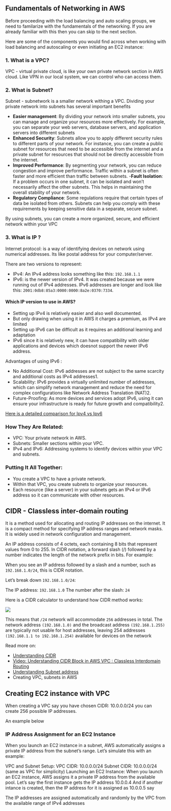 ## Fundamentals of Networking in AWS

Before proceeding with the load balancing and auto scaling groups, we need to familarize with the fundamentals of the networking. If you are already familiar with this then you can skip to the next section.

Here are some of the components you would find across when working with load balancing and autoscaling or even initiating an EC2 instance:

### 1. What is a VPC?

VPC - virtual private cloud, is like your own private network section in AWS cloud. Like VPN in our local system, we can control who can access them.

### 2. What is Subnet?

Subnet - subnetwork is a smaller network withing a VPC.
Dividing your private network into subnets has several important benefits

- **Easier management**: By dividing your network into smaller subnets, you can manage and organize your resources more effectively. For example, you can separate your web servers, database servers, and application servers into different subnets
- **Enhanced Security**: Subnets allow you to apply different security rules to different parts of your network. For instance, you can create a public subnet for resources that need to be accessible from the internet and a private subnet for resources that should not be directly accessible from the internet.
- **Improved Performance**: By segmenting your network, you can reduce congestion and improve performance. Traffic within a subnet is often faster and more efficient than traffic between subnets. -**Fault Isolation**: If a problem occurs in one subnet, it can be isolated and won’t necessarily affect the other subnets. This helps in maintaining the overall stability of your network.
- **Regulatory Compliance**: Some regulations require that certain types of data be isolated from others. Subnets can help you comply with these requirements by keeping sensitive data in a separate, secure subnet.

By using subnets, you can create a more organized, secure, and efficient network within your VPC

### 3. What is IP ?

Internet protocol: is a way of identifying devices on network using numerical addresses. Its like postal address for your computer/server.

There are two versions to represent:

- IPv4: An IPv4 address looks something like this: `192.168.1.1`
- IPv6: is the newer version of IPv4. It was created because we were running out of IPv4 addresses. IPv6 addresses are longer and look like this: `2001:0db8:85a3:0000:0000:8a2e:0370:7334`.

#### Which IP version to use in AWS?

- Setting up IPv4 is relatively easier and also well documented.
- But only drawing when using it in AWS it charges a premium, as IPv4 are limited
- Setting up IPv6 can be difficult as it requires an additional learning and adaptation
- IPv6 since it is relatively new, it can have compatibility with older applications and devices which doesnot support the newer IPv6 address.

Advantages of using IPv6 :

- No Additional Cost: IPv6 addresses are not subject to the same scarcity and additional costs as IPv4 addresses1.
- Scalability: IPv6 provides a virtually unlimited number of addresses, which can simplify network management and reduce the need for complex configurations like Network Address Translation (NAT)2.
- Future-Proofing: As more devices and services adopt IPv6, using it can ensure your infrastructure is ready for future growth and compatibility2.

[Here is a detailed comparison for Ipv4 vs Ipv6](https://aws.amazon.com/compare/the-difference-between-ipv4-and-ipv6/)

### How They Are Related:

- VPC: Your private network in AWS.
- Subnets: Smaller sections within your VPC.
- IPv4 and IPv6: Addressing systems to identify devices within your VPC and subnets.

### Putting It All Together:

- You create a VPC to have a private network.
- Within that VPC, you create subnets to organize your resources.
- Each resource (like a server) in your subnets gets an IPv4 or IPv6 address so it can communicate with other resources.

## CIDR - Classless inter-domain routing

It is a method used for allocating and routing IP addresses on the internet. It is a compact method for specifying IP address ranges and network masks. It is widely used in network configuration and management.

An IP address consists of 4 octets, each containing 8 bits that represent values from 0 to 255. In CIDR notation, a forward slash (/) followed by a number indicates the length of the network prefix in bits. For example:

When you see an IP address followed by a slash and a number, such as `192.168.1.0/24`, this is CIDR notation.

Let’s break down `192.168.1.0/24`:

The IP address: `192.168.1.0`
The number after the slash: `24`

Here is a CIDR calculator to understand how CIDR method works:

<a href="https://cidr.xyz/#192.168.1.0/24"><img src="https://github.com/yuvadm/cidr.xyz/raw/master/cidr.png" heigth=300/></a>

This means that `/24` network will accommodate `256` addresses in total. The network address `(192.168.1.0)` and the broadcast address `(192.168.1.255)` are typically not usable for host addresses, leaving 254 addresses `(192.168.1.1 to 192.168.1.254)` available for devices on the network

Read more on:

- [Understanding CIDR](https://www.howtouselinux.com/post/understanding-cidr-24)
- [Video: Understanding CIDR Block in AWS VPC : Classless Interdomain Routing](https://youtu.be/I_LXaIg6mkM?si=UkarOqgyGiEHH5Px)
- [Understanding Subnet address](https://www.howtouselinux.com/post/understanding-cidr-24)
- Creating VPC, subnets in AWS

## Creating EC2 instance with VPC

When creating a VPC say you have chosen CIDR: 10.0.0.0/24 you can create 256 possible IP addresses.

An example below

### IP Address Assignment for an EC2 Instance

When you launch an EC2 instance in a subnet, AWS automatically assigns a private IP address from the subnet’s range. Let’s simulate this with an example:

VPC and Subnet Setup:
VPC CIDR: 10.0.0.0/24
Subnet CIDR: 10.0.0.0/24 (same as VPC for simplicity)
Launching an EC2 Instance:
When you launch an EC2 instance, AWS assigns it a private IP address from the available pool.
Let’s say the first instance gets the IP address 10.0.0.4
And if another intance is created, then the IP address for it is assigned as 10.0.0.5 say

The IP addresses are assigned automatically and randomly by the VPC from the available range of IPv4 addresses
